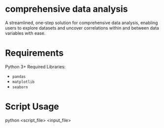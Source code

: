 # comprehensive data analysis
A streamlined, one-step solution for comprehensive data analysis, enabling users to explore datasets and uncover correlations within and between data variables with ease.

# Requirements
Python 3+
Required Libraries:
  - `pandas`
  - `matplotlib`
  - `seaborn`

# Script Usage
python <script_file> <input_file>
